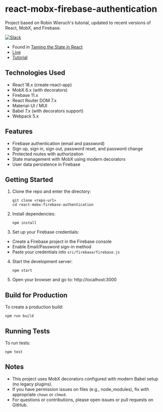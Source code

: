 # react-mobx-firebase-authentication

Project based on Robin Wieruch's tutorial, updated to recent versions of React, MobX, and Firebase.


[![Slack](https://slack-the-road-to-learn-react.wieruch.com/badge.svg)](https://slack-the-road-to-learn-react.wieruch.com/)

* Found in [Taming the State in React](https://roadtoreact.com/course-details?courseId=TAMING_THE_STATE)
* [Live](https://react-firebase-authentication.wieruch.com/)
* [Tutorial](https://www.robinwieruch.de/complete-firebase-authentication-react-tutorial/)


## Technologies Used

- React 18.x (create-react-app)
- MobX 6.x (with decorators)
- Firebase 11.x
- React Router DOM 7.x
- Material-UI / MUI
- Babel 7.x (with decorators support)
- Webpack 5.x

## Features

- Firebase authentication (email and password)
- Sign up, sign in, sign out, password reset, and password change
- Protected routes with authorization
- State management with MobX using modern decorators
- User data persistence in Firebase

## Getting Started

1. Clone the repo and enter the directory:
   
   ```
   git clone <repo-url>
   cd react-mobx-firebase-authentication
   ```

2. Install dependencies:
   
   ```
   npm install
   ```

3. Set up your Firebase credentials:

- Create a Firebase project in the Firebase console  
- Enable Email/Password sign-in method  
- Paste your credentials into `src/firebase/firebase.js`

4. Start the development server:
   
   ```
   npm start
   ```

5. Open your browser and go to: http://localhost:3000

## Build for Production

To create a production build:

```
npm run build
```

## Running Tests

To run tests:

```
npm test
```

## Notes

- This project uses MobX decorators configured with modern Babel setup (no legacy plugins).  
- If you have permission issues on files (e.g., node_modules), fix with appropriate `chown` or `chmod`.  
- For questions or contributions, please open issues or pull requests on GitHub.

